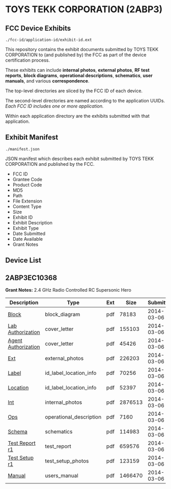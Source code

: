 # TOYS TEKK CORPORATION (2ABP3)
## FCC Device Exhibits

```
./fcc-id/application-id/exhibit-id.ext
```

This repository contains the exhibit documents submitted by TOYS TEKK CORPORATION to (and published by) the FCC as part of the device certification process.

These exhibits can include **internal photos**, **external photos**, **RF test reports**, **block diagrams**, **operational descriptions**, **schematics**, **user manuals**, and various **correspondence**.

The top-level directories are sliced by the FCC ID of each device.

The second-level directories are named according to the application UUIDs. *Each FCC ID includes one or more application.*

Within each application directory are the exhibits submitted with that application. 

## Exhibit Manifest

```
./manifest.json
```

JSON manifest which describes each exhibit submitted by TOYS TEKK CORPORATION and published by the FCC.

- FCC ID
- Grantee Code
- Product Code
- MD5
- Path
- File Extension
- Content Type
- Size
- Exhibit ID
- Exhibit Description
- Exhibit Type
- Date Submitted
- Date Available
- Grant Notes

## Device List
## 2ABP3EC10368
**Grant Notes:** 2.4 GHz Radio Controlled RC Supersonic Hero

| Description | Type | Ext | Size | Submitted | Available |
| ----------- | ---- | --- | ---- | --------- | --------- |
| [Block](2ABP3EC10368/43c2a97ecf765e060e4704576dbd3a44/2208711.pdf) | block_diagram | pdf | 78183 | 2014-03-06 | 2014-03-06 |
| [Lab Authorization](2ABP3EC10368/43c2a97ecf765e060e4704576dbd3a44/2208719.pdf) | cover_letter | pdf | 155103 | 2014-03-06 | 2014-03-06 |
| [Agent Authorization](2ABP3EC10368/43c2a97ecf765e060e4704576dbd3a44/2208722.pdf) | cover_letter | pdf | 45426 | 2014-03-06 | 2014-03-06 |
| [Ext](2ABP3EC10368/43c2a97ecf765e060e4704576dbd3a44/2208716.pdf) | external_photos | pdf | 226203 | 2014-03-06 | 2014-03-06 |
| [Label](2ABP3EC10368/43c2a97ecf765e060e4704576dbd3a44/2208712.pdf) | id_label_location_info | pdf | 70256 | 2014-03-06 | 2014-03-06 |
| [Location](2ABP3EC10368/43c2a97ecf765e060e4704576dbd3a44/2208717.pdf) | id_label_location_info | pdf | 52397 | 2014-03-06 | 2014-03-06 |
| [Int](2ABP3EC10368/43c2a97ecf765e060e4704576dbd3a44/2208718.pdf) | internal_photos | pdf | 2876513 | 2014-03-06 | 2014-03-06 |
| [Ops](2ABP3EC10368/43c2a97ecf765e060e4704576dbd3a44/2208713.pdf) | operational_description | pdf | 7160 | 2014-03-06 | 2014-03-06 |
| [Schema](2ABP3EC10368/43c2a97ecf765e060e4704576dbd3a44/2208714.pdf) | schematics | pdf | 114983 | 2014-03-06 | 2014-03-06 |
| [Test Report r1](2ABP3EC10368/43c2a97ecf765e060e4704576dbd3a44/2208720.pdf) | test_report | pdf | 659576 | 2014-03-06 | 2014-03-06 |
| [Test Setup r1](2ABP3EC10368/43c2a97ecf765e060e4704576dbd3a44/2208721.pdf) | test_setup_photos | pdf | 123159 | 2014-03-06 | 2014-03-06 |
| [Manual](2ABP3EC10368/43c2a97ecf765e060e4704576dbd3a44/2208715.pdf) | users_manual | pdf | 1466470 | 2014-03-06 | 2014-03-06 |
